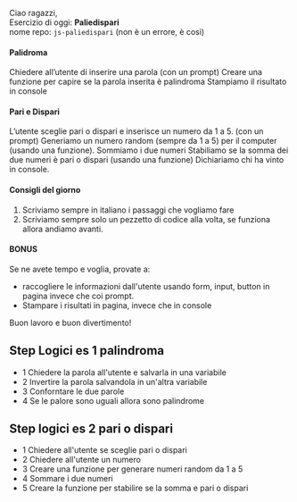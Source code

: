 Ciao ragazzi,<br>
Esercizio di oggi: **Paliedispari**<br>
nome repo: `js-paliedispari`  (non è un errore, è così)

#### Palidroma
Chiedere all’utente di inserire una parola (con un prompt)
Creare una funzione per capire se la parola inserita è palindroma
Stampiamo il risultato in console

#### Pari e Dispari
L’utente sceglie pari o dispari e inserisce un numero da 1 a 5. (con un prompt)
Generiamo un numero random (sempre da 1 a 5) per il computer (usando una funzione).
Sommiamo i due numeri
Stabiliamo se la somma dei due numeri è pari o dispari (usando una funzione)
Dichiariamo chi ha vinto in console.

#### Consigli del giorno
1. Scriviamo sempre in italiano i passaggi che vogliamo fare
2. Scriviamo sempre solo un pezzetto di codice alla volta, se funziona allora andiamo avanti.

#### BONUS
Se ne avete tempo e voglia, provate a:
- raccogliere le informazioni dall'utente usando form, input, button in pagina invece che coi prompt.
- Stampare i risultati in pagina, invece che in console

Buon lavoro e buon divertimento! 



## Step Logici  es 1 palindroma 

- 1 Chiedere la parola all'utente e salvarla in una variabile
- 2 Invertire la parola salvandola in un'altra variabile
- 3 Conforntare le due parole
- 4 Se le palore sono uguali allora sono palindrome




## Step logici es 2 pari o dispari 

- 1 Chiedere all'utente se sceglie pari o dispari
- 2 Chiedere all'utente un numero
- 3 Creare una funzione per generare numeri random da 1 a 5 
- 4 Sommare i due numeri
- 5 Creare la funzione per stabilire se la somma e pari o dispari 